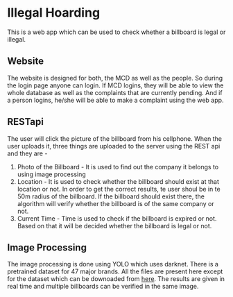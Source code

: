 # Illegal Hoarding

This is a web app which can be used to check whether a billboard is legal or illegal.

## Website

The website is designed for both, the MCD as well as the people. So during the login page anyone can login.
If MCD logins, they will be able to view the whole database as well as the complaints that are currently pending. And if a person logins, he/she will be able to make a complaint using the web app.

## RESTapi

The user will click the picture of the billboard from his cellphone. When the user uploads it, three things are uploaded to the server using the REST api and they are -
1. Photo of the Billboard - It is used to find out the company it belongs to using image processing
2. Location - It is used to check whether the billboard should exist at that location or not. In order to get the correct results, te user shoul be in te 50m radius of the billboard. If the billboard should exist there, the algorithm will verify whether the billboard is of the same company or not.
3. Current Time - Time is used to check if the billboard is expired or not. Based on that it will be decided whether the billboard is legal or not.

## Image Processing

The image processing is done using YOLO which uses darknet. There is a pretrained dataset for 47 major brands. All the files are present here except for the dataset which can be downoaded from [here](https://drive.google.com/open?id=16fv3XXI4mlKg-1KEH20-lBVG00BWwyLf). The results are given in real time and multiple billboards can be verified in the same image.
